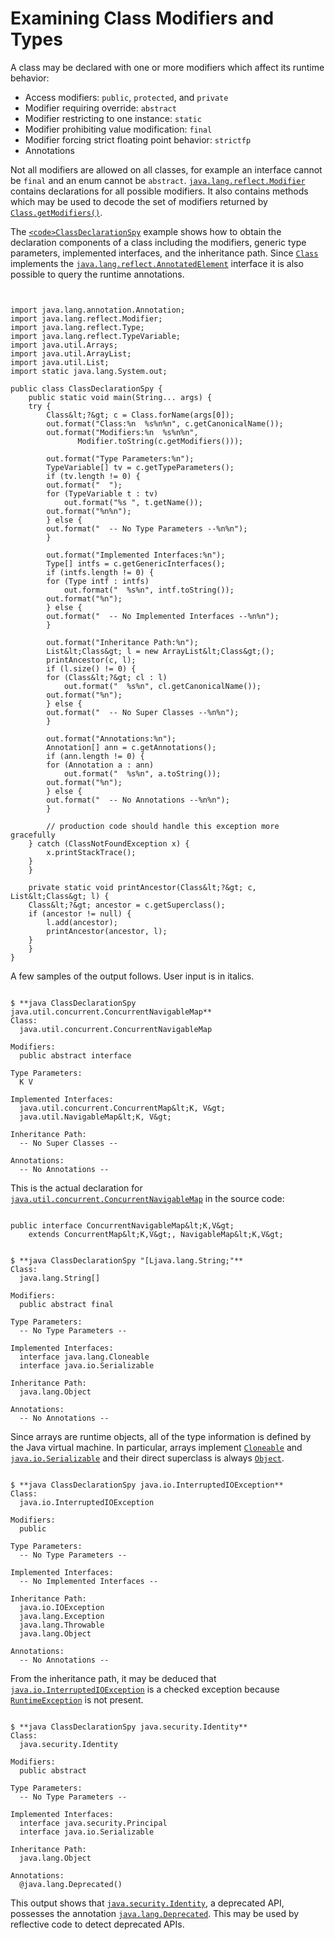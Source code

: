 
# Examining Class Modifiers and Types

A class may be declared with one or more modifiers which affect its runtime behavior:

- Access modifiers: `public`, `protected`, and `private`
- Modifier requiring override: `abstract`
- Modifier restricting to one instance: `static`
- Modifier prohibiting value modification: `final`
- Modifier forcing strict floating point behavior: `strictfp`
- Annotations

Not all modifiers are allowed on all classes, for example an interface cannot be `final` and an enum cannot be `abstract`. 
[`java.lang.reflect.Modifier`](https://docs.oracle.com/javase/8/docs/api/java/lang/reflect/Modifier.html) contains declarations for all possible modifiers. It also contains methods which may be used to decode the set of modifiers returned by 
[`Class.getModifiers()`](https://docs.oracle.com/javase/8/docs/api/java/lang/Class.html#getModifiers--).

The 
[`<code>ClassDeclarationSpy`</code>](example/ClassDeclarationSpy.java) example shows how to obtain the declaration components of a class including the modifiers, generic type parameters, implemented interfaces, and the inheritance path. Since 
[`Class`](https://docs.oracle.com/javase/8/docs/api/java/lang/Class.html) implements the 
[`java.lang.reflect.AnnotatedElement`](https://docs.oracle.com/javase/8/docs/api/java/lang/reflect/AnnotatedElement.html) interface it is also possible to query the runtime annotations.

```


import java.lang.annotation.Annotation;
import java.lang.reflect.Modifier;
import java.lang.reflect.Type;
import java.lang.reflect.TypeVariable;
import java.util.Arrays;
import java.util.ArrayList;
import java.util.List;
import static java.lang.System.out;

public class ClassDeclarationSpy {
    public static void main(String... args) {
	try {
	    Class&lt;?&gt; c = Class.forName(args[0]);
	    out.format("Class:%n  %s%n%n", c.getCanonicalName());
	    out.format("Modifiers:%n  %s%n%n",
		       Modifier.toString(c.getModifiers()));

	    out.format("Type Parameters:%n");
	    TypeVariable[] tv = c.getTypeParameters();
	    if (tv.length != 0) {
		out.format("  ");
		for (TypeVariable t : tv)
		    out.format("%s ", t.getName());
		out.format("%n%n");
	    } else {
		out.format("  -- No Type Parameters --%n%n");
	    }

	    out.format("Implemented Interfaces:%n");
	    Type[] intfs = c.getGenericInterfaces();
	    if (intfs.length != 0) {
		for (Type intf : intfs)
		    out.format("  %s%n", intf.toString());
		out.format("%n");
	    } else {
		out.format("  -- No Implemented Interfaces --%n%n");
	    }

	    out.format("Inheritance Path:%n");
	    List&lt;Class&gt; l = new ArrayList&lt;Class&gt;();
	    printAncestor(c, l);
	    if (l.size() != 0) {
		for (Class&lt;?&gt; cl : l)
		    out.format("  %s%n", cl.getCanonicalName());
		out.format("%n");
	    } else {
		out.format("  -- No Super Classes --%n%n");
	    }

	    out.format("Annotations:%n");
	    Annotation[] ann = c.getAnnotations();
	    if (ann.length != 0) {
		for (Annotation a : ann)
		    out.format("  %s%n", a.toString());
		out.format("%n");
	    } else {
		out.format("  -- No Annotations --%n%n");
	    }

        // production code should handle this exception more gracefully
	} catch (ClassNotFoundException x) {
	    x.printStackTrace();
	}
    }

    private static void printAncestor(Class&lt;?&gt; c, List&lt;Class&gt; l) {
	Class&lt;?&gt; ancestor = c.getSuperclass();
 	if (ancestor != null) {
	    l.add(ancestor);
	    printAncestor(ancestor, l);
 	}
    }
}

```

A few samples of the output follows. User input is in italics.

```

$ **java ClassDeclarationSpy java.util.concurrent.ConcurrentNavigableMap**
Class:
  java.util.concurrent.ConcurrentNavigableMap

Modifiers:
  public abstract interface

Type Parameters:
  K V

Implemented Interfaces:
  java.util.concurrent.ConcurrentMap&lt;K, V&gt;
  java.util.NavigableMap&lt;K, V&gt;

Inheritance Path:
  -- No Super Classes --

Annotations:
  -- No Annotations --

```

This is the actual declaration for 
[`java.util.concurrent.ConcurrentNavigableMap`](https://docs.oracle.com/javase/8/docs/api/java/util/concurrent/ConcurrentNavigableMap.html) in the source code:

```

public interface ConcurrentNavigableMap&lt;K,V&gt;
    extends ConcurrentMap&lt;K,V&gt;, NavigableMap&lt;K,V&gt;

```

```

$ **java ClassDeclarationSpy "[Ljava.lang.String;"**
Class:
  java.lang.String[]

Modifiers:
  public abstract final

Type Parameters:
  -- No Type Parameters --

Implemented Interfaces:
  interface java.lang.Cloneable
  interface java.io.Serializable

Inheritance Path:
  java.lang.Object

Annotations:
  -- No Annotations --

```

Since arrays are runtime objects, all of the type information is defined by the Java virtual machine. In particular, arrays implement 
[`Cloneable`](https://docs.oracle.com/javase/8/docs/api/java/lang/Cloneable.html) and 
[`java.io.Serializable`](https://docs.oracle.com/javase/8/docs/api/java/io/Serializable.html) and their direct superclass is always 
[`Object`](https://docs.oracle.com/javase/8/docs/api/java/lang/Object.html).

```

$ **java ClassDeclarationSpy java.io.InterruptedIOException**
Class:
  java.io.InterruptedIOException

Modifiers:
  public

Type Parameters:
  -- No Type Parameters --

Implemented Interfaces:
  -- No Implemented Interfaces --

Inheritance Path:
  java.io.IOException
  java.lang.Exception
  java.lang.Throwable
  java.lang.Object

Annotations:
  -- No Annotations --

```

From the inheritance path, it may be deduced that 
[`java.io.InterruptedIOException`](https://docs.oracle.com/javase/8/docs/api/java/io/InterruptedIOException.html) is a checked exception because 
[`RuntimeException`](https://docs.oracle.com/javase/8/docs/api/java/lang/RuntimeException.html) is not present.

```

$ **java ClassDeclarationSpy java.security.Identity**
Class:
  java.security.Identity

Modifiers:
  public abstract

Type Parameters:
  -- No Type Parameters --

Implemented Interfaces:
  interface java.security.Principal
  interface java.io.Serializable

Inheritance Path:
  java.lang.Object

Annotations:
  @java.lang.Deprecated()

```

This output shows that 
[`java.security.Identity`](https://docs.oracle.com/javase/8/docs/api/java/security/Identity.html), a deprecated API, possesses the annotation 
[`java.lang.Deprecated`](https://docs.oracle.com/javase/8/docs/api/java/lang/Deprecated.html). This may be used by reflective code to detect deprecated APIs.
